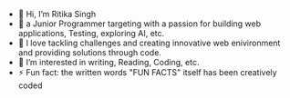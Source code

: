 - 👋 Hi, I’m Ritika Singh
- 💞️ a Junior Programmer targeting with a passion for building web applications, Testing, exploring AI, etc.
- 🌱  I love tackling challenges and creating innovative web enivironment and providing solutions through code.
- 👀 I’m interested in writing, Reading, Coding, etc.
- ⚡ Fun fact: the written words "FUN FACTS" itself has been creatively coded 

<!---
ritikasingh1803/ritikasingh1803 is a ✨ special ✨ repository because its `README.md` (this file) appears on your GitHub profile.
You can click the Preview link to take a look at your changes.
--->
